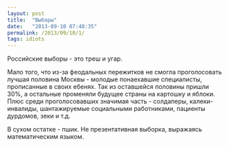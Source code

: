 ```yaml
---
layout: post
title:  "Выборы"
date:   "2013-09-10 07:48:35"
permalink: /2013/09/10/1/
tags: idiots
---
```


Российские выборы - это треш и угар.

Мало того, что из-за феодальных пережитков не смогла проголосовать
лучшая половина Москвы - молодые понаехавшие специалисты, прописанные
в своих ебенях. Так из оставшейся половины пришли 30%, а остальные
променяли будущее страны на картошку и яблоки. Плюс среди
проголосовавших значимая часть - солдаперы, калеки-инвалиды,
шантажируемые социальными работниками, пациенты дурдомов, зеки и т.д.

В сухом остатке - пшик. Не презентативная выборка, выражаясь
математическим языком.
